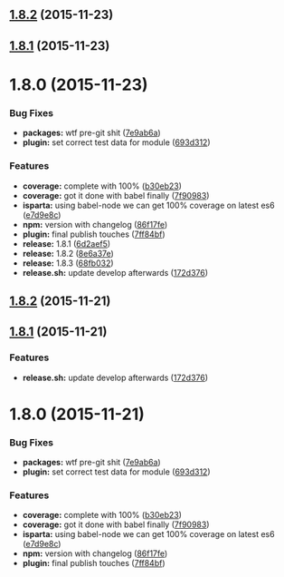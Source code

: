 <a name="1.8.2"></a>
## [1.8.2](https://github.com/j-walker23/angular-template-cache-brunch/compare/1.8.2...v1.8.2) (2015-11-23)




<a name="1.8.1"></a>
## [1.8.1](https://github.com/j-walker23/angular-template-cache-brunch/compare/1.8.1...v1.8.1) (2015-11-23)




<a name="1.8.0"></a>
# 1.8.0 (2015-11-23)


### Bug Fixes

* **packages:** wtf pre-git shit ([7e9ab6a](https://github.com/j-walker23/angular-template-cache-brunch/commit/7e9ab6a))
* **plugin:** set correct test data for module ([693d312](https://github.com/j-walker23/angular-template-cache-brunch/commit/693d312))

### Features

* **coverage:** complete with 100% ([b30eb23](https://github.com/j-walker23/angular-template-cache-brunch/commit/b30eb23))
* **coverage:** got it done with babel finally ([7f90983](https://github.com/j-walker23/angular-template-cache-brunch/commit/7f90983))
* **isparta:** using babel-node we can get 100% coverage on latest es6 ([e7d9e8c](https://github.com/j-walker23/angular-template-cache-brunch/commit/e7d9e8c))
* **npm:** version with changelog ([86f17fe](https://github.com/j-walker23/angular-template-cache-brunch/commit/86f17fe))
* **plugin:** final publish touches ([7ff84bf](https://github.com/j-walker23/angular-template-cache-brunch/commit/7ff84bf))
* **release:** 1.8.1 ([6d2aef5](https://github.com/j-walker23/angular-template-cache-brunch/commit/6d2aef5))
* **release:** 1.8.2 ([8e6a37e](https://github.com/j-walker23/angular-template-cache-brunch/commit/8e6a37e))
* **release:** 1.8.3 ([68fb032](https://github.com/j-walker23/angular-template-cache-brunch/commit/68fb032))
* **release.sh:** update develop afterwards ([172d376](https://github.com/j-walker23/angular-template-cache-brunch/commit/172d376))



<a name="1.8.2"></a>
## [1.8.2](https://github.com/j-walker23/angular-template-cache-brunch/compare/1.8.2...v1.8.2) (2015-11-21)




<a name="1.8.1"></a>
## [1.8.1](https://github.com/j-walker23/angular-template-cache-brunch/compare/1.8.1...v1.8.1) (2015-11-21)


### Features

* **release.sh:** update develop afterwards ([172d376](https://github.com/j-walker23/angular-template-cache-brunch/commit/172d376))



<a name="1.8.0"></a>
# 1.8.0 (2015-11-21)


### Bug Fixes

* **packages:** wtf pre-git shit ([7e9ab6a](https://github.com/j-walker23/angular-template-cache-brunch/commit/7e9ab6a))
* **plugin:** set correct test data for module ([693d312](https://github.com/j-walker23/angular-template-cache-brunch/commit/693d312))

### Features

* **coverage:** complete with 100% ([b30eb23](https://github.com/j-walker23/angular-template-cache-brunch/commit/b30eb23))
* **coverage:** got it done with babel finally ([7f90983](https://github.com/j-walker23/angular-template-cache-brunch/commit/7f90983))
* **isparta:** using babel-node we can get 100% coverage on latest es6 ([e7d9e8c](https://github.com/j-walker23/angular-template-cache-brunch/commit/e7d9e8c))
* **npm:** version with changelog ([86f17fe](https://github.com/j-walker23/angular-template-cache-brunch/commit/86f17fe))
* **plugin:** final publish touches ([7ff84bf](https://github.com/j-walker23/angular-template-cache-brunch/commit/7ff84bf))



